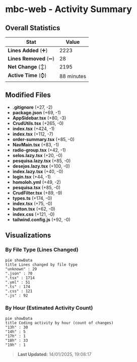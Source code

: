 # mbc-web - Activity Summary 

## Overall Statistics

| Stat                   | Value                                                             |
| ---------------------- | ----------------------------------------------------------------- |
| **Lines Added** (➕)   | 2223                                          |
| **Lines Removed** (➖) | 28                                        |
| **Net Change** (↕)    | 2195                |
| **Active Time** (⌚)   | 88 minutes |


## Modified Files
- **.gitignore** (+27, -2)
- **package.json** (+69, -1)
- **AppSidebar.tsx** (+80, -3)
- **CrudUtils.tsx** (+265, -0)
- **index.tsx** (+424, -1)
- **index.tsx** (+112, -7)
- **order-summary.tsx** (+85, -0)
- **NavMain.tsx** (+83, -1)
- **radio-group.tsx** (+42, -1)
- **selos.lazy.tsx** (+20, -0)
- **pesquisa.lazy.tsx** (+85, -0)
- **desejos.lazy.tsx** (+100, -0)
- **index.lazy.tsx** (+40, -0)
- **login.tsx** (+44, -1)
- **homoloh.yml** (+49, -2)
- **pesquisa.tsx** (+85, -0)
- **CrudFilter.tsx** (+89, -9)
- **types.ts** (+174, -0)
- **index.tsx** (+75, -0)
- **button.tsx** (+62, -0)
- **index.css** (+121, -0)
- **tailwind.config.js** (+92, -0)

## Visualizations

### By File Type (Lines Changed)

```mermaid
pie showData
title Lines changed by file type
"unknown" : 29
".json" : 70
".tsx" : 1714
".yml" : 51
".ts" : 174
".css" : 121
".js" : 92
```

### By Hour (Estimated Activity Count)

```mermaid
pie showData
title Coding activity by hour (count of changes)
"13h" : 30
"14h" : 5
"17h" : 1
"18h" : 33
"19h" : 1
```


> **Last Updated:** 14/01/2025, 19:08:17